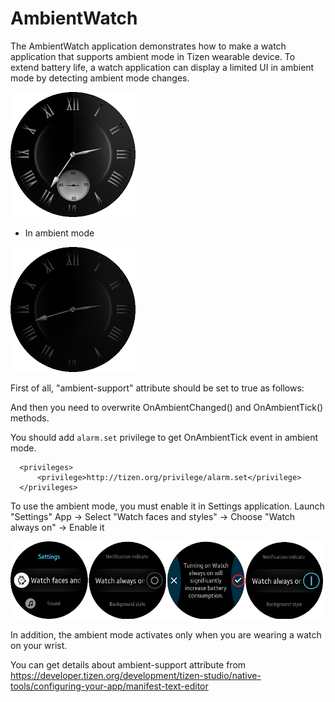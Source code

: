 # AmbientWatch #

The AmbientWatch application demonstrates how to make a watch application that supports ambient mode in Tizen wearable device.
To extend battery life, a watch application can display a limited UI in ambient mode by detecting ambient mode changes.

   ![main page](./Screenshots/AmbientWatch_Snapshot.png)

* In ambient mode


 ![main page](./Screenshots/AmbientWatch_AmbientMode.png)

First of all, "ambient-support" attribute should be set to true as follows:

 <watch-application appid="org.tizen.example.AmbientWatch" exec="AmbientWatch.dll" ambient-support="true" type="dotnet">
 </watch-application>

And then you need to overwrite OnAmbientChanged() and OnAmbientTick() methods.

You should add `alarm.set` privilege to get OnAmbientTick event in ambient mode.


  ```
    <privileges>
        <privilege>http://tizen.org/privilege/alarm.set</privilege>
    </privileges>
  ```

To use the ambient mode, you must enable it in Settings application.
  Launch "Settings" App -> Select "Watch faces and styles" -> Choose "Watch always on" -> Enable it

 ![main page](./Screenshots/AmbientWatch-Settings.png)


In addition, the ambient mode activates only when you are wearing a watch on your wrist.

You can get details about ambient-support attribute from https://developer.tizen.org/development/tizen-studio/native-tools/configuring-your-app/manifest-text-editor

